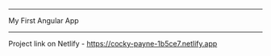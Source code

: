 *********************
My First Angular App
*********************
Project link on Netlify - https://cocky-payne-1b5ce7.netlify.app
